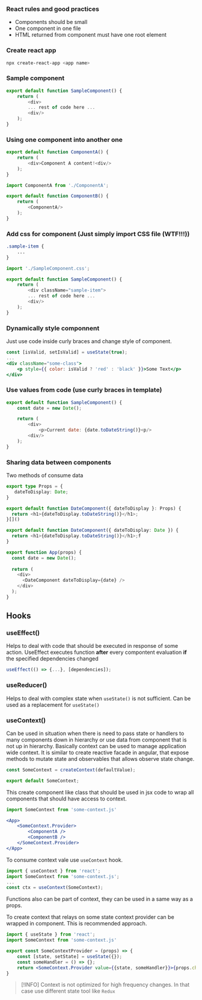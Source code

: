 ### React rules and good practices
- Components should be small
- One component in one file
- HTML returned from component must have one root element

### Create react app 
```bash
npx create-react-app <app name>
```

### Sample component
```js
export default function SampleComponent() {
    return (
        <div>
        ... rest of code here ...
        <div/>
    );
}
```

### Using one component into another one
```js
export default function ComponentA() {
    return (
        <div>Component A content!<div/>
    );
}

```

```js
import ComponentA from './ComponentA';

export default function ComponentB() {
    return (
        <ComponentA/>
    );
}
```

### Add css for component (Just simply import CSS file (WTF!!!))
```css
.sample-item {
    ...
}
```

```js
import './SampleComponent.css';

export default function SampleComponent() {
    return (
        <div className="sample-item">
        ... rest of code here ...
        <div/>
    );
}
```

### Dynamically style componnent
Just use code inside curly braces and change style of component.
```jsx
const [isValid, setIsValid] = useState(true);
...
<div className="some-class">
    <p style={{ color: isValid ? 'red' : 'black' }}>Some Text</p>
</div>
```

### Use values from code (use curly braces in template)
```js
export default function SampleComponent() {
    const date = new Date();

    return (
        <div>
            <p>Current date: {date.toDateString()}<p/>
        <div/>
    );
}
```

### Sharing data between components
Two methods of consume data
```ts
export type Props = {
   dateToDisplay: Date;
}

export default function DateComponent({ dateToDisplay }: Props) {
  return <h1>{dateToDisplay.toDateString()}</h1>;
}[]()
```
```ts
export default function DateComponent({ dateToDisplay: Date }) {
  return <h1>{dateToDisplay.toDateString()}</h1>;f
}
```


```js
export function App(props) {
  const date = new Date();
  
  return (
    <div>
      <DateComponent dateToDisplay={date} />
    </div>
  );
}
```

## Hooks

### useEffect()

Helps to deal with code that should be executed in response of some action. UseEffect executes function **after** every compontent evaluation **if** the specified dependencies changed

```js
useEffect(() => {...}, [dependencies]);
```


### useReducer()

Helps to deal with complex state when `useState()` is not sufficient. Can be used as a replacement for `useState()`

### useContext()

Can be used in situation when there is need to pass state or handlers to many components down in hierarchy or use data from component that is not up in hierarchy. Basically context can be used to manage application wide context. It is similar to create reactive facade in angular, that expose methods to mutate state and observables that allows observe state change. 

```jsx
const SomeContext = createContext(defaultValue);

export default SomeContext;
```

This create component like class that should be used in jsx code to wrap all components that should have access to context.

```jsx
import SomeContext from 'some-context.js'

<App>
	<SomeContext.Provider>
		<ComponentA />
		<ComponentB />
	</SomeContext.Provider>
</App>
```

To consume context vale use `useContext` hook.

```jsx
import { useContext } from 'react';
import SomeContext from 'some-context.js';
...
const ctx = useContext(SomeContext);
```

Functions also can be part of context, they can be used in a same way as a props.

To create context that relays on some state context provider can be wrapped in component. This is recommended approach.

```jsx
import { useState } from 'react';
import SomeContext from 'some-context.js'

export const SomeContextProvider = (props) => {
	const [state, setState] = useState({});
	const someHandler = () => {};
	return <SomeContext.Provider value={{state, someHandler}}>{props.children}</AuthContext.Provider>
}
```

> [!INFO]
> Context is not optimized for high frequency changes. In that case use different state tool like `Redux`

